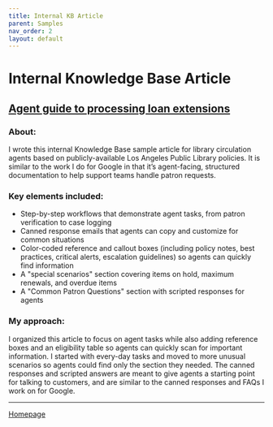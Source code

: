 ```yaml
---
title: Internal KB Article
parent: Samples
nav_order: 2
layout: default
---
```


# Internal Knowledge Base Article
<h2><a href="https://nellcgram.github.io/html/Agent guide to processing loan extensions [Gram Sample].html" target="_blank"  rel="noopener noreferrer">Agent guide to processing loan extensions</a></h2>

<h3><b>About:</b></h3>
<p>I wrote this internal Knowledge Base sample article for library circulation agents based on publicly-available Los Angeles Public Library policies. It is similar to the work I do for Google in that it’s agent-facing, structured documentation to help support teams handle patron requests.</p>

<h3><b>Key elements included:</b></h3>
<ul>
<li>Step-by-step workflows that demonstrate agent tasks, from patron verification to case logging</li>
<li>Canned response emails that agents can copy and customize for common situations</li>
<li>Color-coded reference and callout boxes (including policy notes, best practices, critical alerts, escalation guidelines) so agents can quickly find information</li>
<li>A "special scenarios" section covering items on hold, maximum renewals, and overdue items</li>
<li>A "Common Patron Questions" section with scripted responses for agents</li>
</ul>

<h3><b>My approach:</b></h3>
<p>I organized this article to focus on agent tasks while also adding reference boxes and an eligibility table so agents can quickly scan for important information. I started with every-day tasks and moved to more unusual scenarios so agents could find only the section they needed. The canned responses and scripted answers are meant to give agents a starting point for talking to customers, and are similar to the canned responses and FAQs I work on for Google.</p>

---

<a href="https://nellcgram.github.io" target="_blank" rel="noopener noreferrer">Homepage</a>
